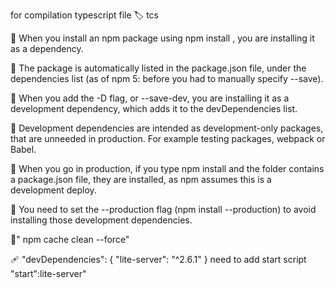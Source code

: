 for compilation typescript file
🏷️ tcs <file name>

🔴 When you install an npm package using npm install <package-name>, you are installing it as a dependency.

🔴 The package is automatically listed in the package.json file, under the dependencies list (as of npm 5: before you had to manually specify --save).

🔴 When you add the -D flag, or --save-dev, you are installing it as a development dependency, which adds it to the devDependencies list.

🔴 Development dependencies are intended as development-only packages, that are unneeded in production. For example testing packages, webpack or Babel.

🔴 When you go in production, if you type npm install and the folder contains a package.json file, they are installed, as npm assumes this is a development deploy.

🔴 You need to set the --production flag (npm install --production) to avoid installing those development dependencies.

🐛" npm cache clean --force"

🩹
"devDependencies": {
"lite-server": "^2.6.1"
}
need to add start script
"start":lite-server"
